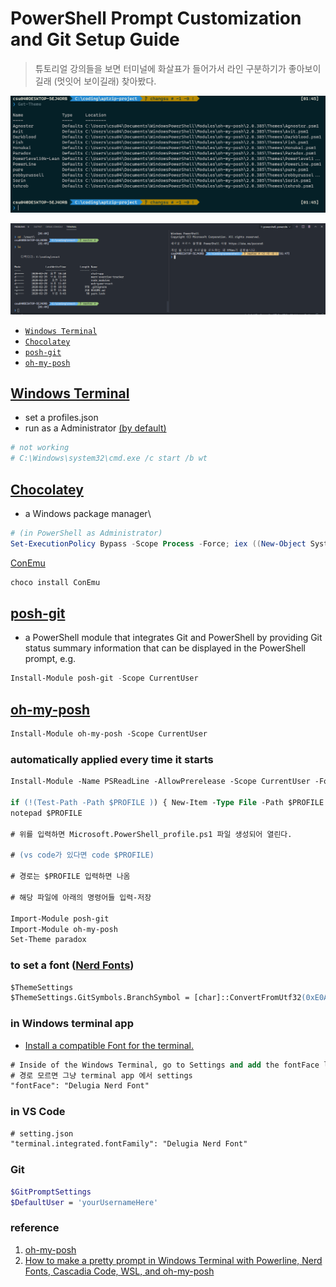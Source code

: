 # PowerShell Prompt Customization and Git Setup Guide

> 튜토리얼 강의들을 보면 터미널에 화살표가 들어가서 라인 구분하기가 좋아보이길래 (멋잇어 보이길래) 찾아봤다.

![terminal](./terminal.png)

![vs code](./vscode.png)

- [```Windows Terminal```](#Windows-Terminal)
- [```Chocolatey```](#Chocolatey)
- [```posh-git```](#posh-git)
- [```oh-my-posh```](#oh-my-posh)

## [Windows Terminal](https://www.microsoft.com/en-us/p/windows-terminal-preview/9n0dx20hk701)

- set a profiles.json
- run as a Administrator [(by default)](http://nuts4.net/post/windows-terminal-run-as-admin)

```PowerShell
# not working
# C:\Windows\system32\cmd.exe /c start /b wt
```

## [Chocolatey](https://github.com/chocolatey/choco)

- a Windows package manager\

```PowerShell
# (in PowerShell as Administrator)
Set-ExecutionPolicy Bypass -Scope Process -Force; iex ((New-Object System.Net.WebClient).DownloadString('https://chocolatey.org/install.ps1'))
```

[ConEmu](https://conemu.github.io/)

```PowerShell
choco install ConEmu
```

## [posh-git](https://github.com/dahlbyk/posh-git)

- a PowerShell module that integrates Git and PowerShell by providing Git status summary information that can be displayed in the PowerShell prompt, e.g.

```PowerShell
Install-Module posh-git -Scope CurrentUser
```

## [oh-my-posh](https://github.com/JanDeDobbeleer/oh-my-posh?WT.mc_id=-blog-scottha)

```ps
Install-Module oh-my-posh -Scope CurrentUser
```

### automatically applied every time it starts

```ps
Install-Module -Name PSReadLine -AllowPrerelease -Scope CurrentUser -Force -SkipPublisherCheck

if (!(Test-Path -Path $PROFILE )) { New-Item -Type File -Path $PROFILE -Force }
notepad $PROFILE

# 위를 입력하면 Microsoft.PowerShell_profile.ps1 파일 생성되어 열린다.

# (vs code가 있다면 code $PROFILE)

# 경로는 $PROFILE 입력하면 나옴

# 해당 파일에 아래의 명령어들 입력-저장

Import-Module posh-git
Import-Module oh-my-posh
Set-Theme paradox
```

### to set a font ([Nerd Fonts](https://www.nerdfonts.com/))

```ps
$ThemeSettings
$ThemeSettings.GitSymbols.BranchSymbol = [char]::ConvertFromUtf32(0xE0A0)
```

### in Windows terminal app

- [Install a compatible Font for the terminal.](https://www.nerdfonts.com/)

```ps
# Inside of the Windows Terminal, go to Settings and add the fontFace line to your profile.json under the Ubuntu and PowerShell section.
# 경로 모르면 그냥 terminal app 에서 settings
"fontFace": "Delugia Nerd Font"
```

### in VS Code

```ps
# setting.json
"terminal.integrated.fontFamily": "Delugia Nerd Font"
```

### Git

```bash
$GitPromptSettings
$DefaultUser = 'yourUsernameHere'
```

### reference

1. [oh-my-posh](https://github.com/JanDeDobbeleer/oh-my-posh?WT.mc_id=-blog-scottha)
1. [How to make a pretty prompt in Windows Terminal with Powerline, Nerd Fonts, Cascadia Code, WSL, and oh-my-posh](https://www.hanselman.com/blog/HowToMakeAPrettyPromptInWindowsTerminalWithPowerlineNerdFontsCascadiaCodeWSLAndOhmyposh.aspx)